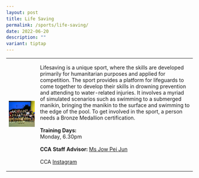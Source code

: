 ```yaml
---
layout: post
title: Life Saving
permalink: /sports/life-saving/
date: 2022-06-20
description: ""
variant: tiptap
---
```

<table style="minWidth: 50px">
<colgroup>
<col>
<col>
</colgroup>
<tbody>
<tr>
<td rowspan="1" colspan="1">
<div class="isomer-image-wrapper">
<img style="width: 100%" height="auto" width="100%" alt="" src="/images/Sports/Life_Saving.png">
</div>
</td>
<td rowspan="1" colspan="1">
<p>Lifesaving is a unique sport, where the skills are developed primarily
for humanitarian purposes and applied for competition. The sport provides
a platform for lifeguards to come together to develop their skills in drowning
prevention and attending to water-related injuries. It involves a myriad
of simulated scenarios such as swimming to a submerged manikin, bringing
the manikin to the surface and swimming to the edge of the pool. To get
involved in the sport, a person needs a Bronze Medallion certification.
<br>
<br><strong>Training Days:</strong>
<br>Monday, 6.30pm
<br>
<br><strong>CCA Staff Advisor:</strong>  <a href="mailto:Pei_Jun_JOW@tp.edu.sg" rel="noopener noreferrer nofollow" target="_blank">Ms Jow Pei Jun</a>
<br>
<br>CCA <a href="https://www.instagram.com/tplsst" rel="noopener noreferrer nofollow" target="_blank">Instagram</a>
</p>
</td>
</tr>
</tbody>
</table>
<p></p>